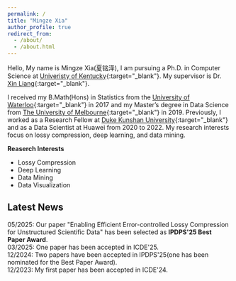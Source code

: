```yaml
---
permalink: /
title: "Mingze Xia"
author_profile: true
redirect_from: 
  - /about/
  - /about.html
---
```


Hello, My name is Mingze Xia(夏铭泽), I am pursuing a Ph.D. in Computer Science at [Univeristy of Kentucky](https://www.uky.edu/){:target="_blank"}. My supervisor is Dr. [Xin Liang](https://lxaltria.github.io/){:target="_blank"}.


I received my B.Math(Hons) in Statistics from the [University of Waterloo](https://uwaterloo.ca/math/){:target="_blank"} in 2017 and my Master’s degree in Data Science from [The University of Melbourne](https://www.unimelb.edu.au/){:target="_blank"} in 2019. Previously, I worked as a Research Fellow at [Duke Kunshan University](https://www.dukekunshan.edu.cn/){:target="_blank"} and as a Data Scientist at Huawei from 2020 to 2022. My research interests focus on lossy compression, deep learning, and data mining.

**Reaserch Interests**

- Lossy Compression
- Deep Learning
- Data Mining
- Data Visualization



Latest News
------
05/2025: Our paper "Enabling Efficient Error-controlled Lossy Compression for Unstructured Scientific Data" has been selected as <b>IPDPS'25 Best Paper Award</b>.  
03/2025: One paper has been accepted in ICDE'25.  
12/2024: Two papers have been accepted in IPDPS'25(one has been nominated for the Best Paper Award).  
12/2023: My first paper has been accepted in ICDE'24.  



